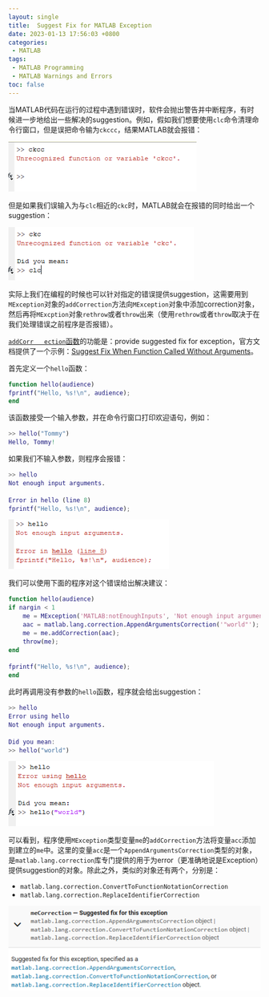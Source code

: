 ```yaml
---
layout: single
title:  Suggest Fix for MATLAB Exception
date: 2023-01-13 17:56:03 +0800
categories: 
 - MATLAB
tags:
 - MATLAB Programming
 - MATLAB Warnings and Errors
toc: false
---
```


当MATLAB代码在运行的过程中遇到错误时，软件会抛出警告并中断程序，有时候进一步地给出一些解决的suggestion。例如，假如我们想要使用`clc`命令清理命令行窗口，但是误把命令输为`ckccc`，结果MATLAB就会报错：

![image-20230113154031194](https://github.com/HelloWorld-1017/blog-images/blob/main/migration/DeLLLaptop/image-20230113154031194.png?raw=true)

但是如果我们误输入为与`clc`相近的`ckc`时，MATLAB就会在报错的同时给出一个suggestion：

![image-20230113154236171](https://github.com/HelloWorld-1017/blog-images/blob/main/migration/DeLLLaptop/image-20230113154236171.png?raw=true)

实际上我们在编程的时候也可以针对指定的错误提供suggestion，这需要用到`MException`对象的`addCorrection`方法向`MException`对象中添加correction对象，然后再将`MExcption`对象`rethrow`或者`throw`出来（使用`rethrow`或者`throw`取决于在我们处理错误之前程序是否报错）。

[`addCorr	ection`函数](https://ww2.mathworks.cn/help/matlab/ref/mexception.addcorrection.html)的功能是：provide suggested fix for exception，官方文档提供了一个示例：[Suggest Fix When Function Called Without Arguments](https://ww2.mathworks.cn/help/matlab/ref/mexception.addcorrection.html#mw_b657ad50-cad3-443e-943d-ecafda6133f3)。

首先定义一个`hello`函数：

```matlab
function hello(audience)
fprintf("Hello, %s!\n", audience);
end
```

该函数接受一个输入参数，并在命令行窗口打印欢迎语句，例如：

```matlab
>> hello("Tommy")
Hello, Tommy!
```

如果我们不输入参数，则程序会报错：

```matlab
>> hello
Not enough input arguments.

Error in hello (line 8)
fprintf("Hello, %s!\n", audience);
```

![image-20230113174217985](https://github.com/HelloWorld-1017/blog-images/blob/main/migration/DeLLLaptop/image-20230113174217985.png?raw=true)

我们可以使用下面的程序对这个错误给出解决建议：

```matlab
function hello(audience)
if nargin < 1
    me = MException('MATLAB:notEnoughInputs', 'Not enough input arguments.');
    aac = matlab.lang.correction.AppendArgumentsCorrection('"world"');
    me = me.addCorrection(aac);
    throw(me);
end

fprintf("Hello, %s!\n", audience);
end
```

此时再调用没有参数的`hello`函数，程序就会给出suggestion：

```matlab
>> hello
Error using hello
Not enough input arguments.
 
Did you mean:
>> hello("world")
```

![image-20230113174514760](https://github.com/HelloWorld-1017/blog-images/blob/main/migration/DeLLLaptop/image-20230113174514760.png?raw=true)

可以看到，程序使用`MException`类型变量`me`的`addCorrection`方法将变量`acc`添加到建立的`me`中。这里的变量`acc`是一个`AppendArgumentsCorrection`类型的对象，是`matlab.lang.correction`库专门提供的用于为error（更准确地说是Exception）提供suggestion的对象。除此之外，类似的对象还有两个，分别是：

- `matlab.lang.correction.ConvertToFunctionNotationCorrection`
- `matlab.lang.correction.ReplaceIdentifierCorrection`

![image-20230113175422223](https://github.com/HelloWorld-1017/blog-images/blob/main/migration/DeLLLaptop/image-20230113175422223.png?raw=true)

<br>